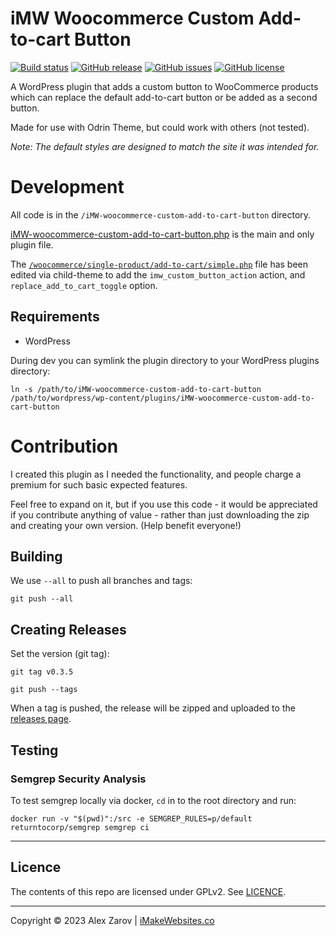 # iMW Woocommerce Custom Add-to-cart Button
[![Build status](https://github.com/Triex/iMW-woocommerce-custom-add-to-cart-button/actions/workflows/release.yml/badge.svg)](https://github.com/Triex/iMW-woocommerce-custom-add-to-cart-button/actions)
[![GitHub release](https://img.shields.io/github/release/Triex/iMW-woocommerce-custom-add-to-cart-button.svg)](https://github.com/Triex/iMW-woocommerce-custom-add-to-cart-button/releases)
[![GitHub issues](https://img.shields.io/github/issues/Triex/iMW-woocommerce-custom-add-to-cart-button.svg)](https://github.com/Triex/iMW-woocommerce-custom-add-to-cart-button/issues)
[![GitHub license](https://img.shields.io/badge/license-GPLv2-blue.svg)](https://github.com/Triex/iMW-woocommerce-custom-add-to-cart-button/blob/master/LICENSE)

A WordPress plugin that adds a custom button to WooCommerce products which can replace the default add-to-cart button or be added as a second button.

Made for use with Odrin Theme, but could work with others (not tested).

_Note: The default styles are designed to match the site it was intended for._

# Development

All code is in the `/iMW-woocommerce-custom-add-to-cart-button` directory.

[iMW-woocommerce-custom-add-to-cart-button.php](iMW-woocommerce-custom-add-to-cart-button/iMW-woocommerce-custom-add-to-cart-button.php) is the main and only plugin file.

The [`/woocommerce/single-product/add-to-cart/simple.php`](https://github.com/Triex/iMW-woocommerce-custom-add-to-cart-button/blob/master/wp-content/themes/odrin-child/woocommerce/single-product/add-to-cart/simple.php) file has been edited via child-theme to add the `imw_custom_button_action` action, and `replace_add_to_cart_toggle` option.

## Requirements

- WordPress


During dev you can symlink the plugin directory to your WordPress plugins directory:

```
ln -s /path/to/iMW-woocommerce-custom-add-to-cart-button /path/to/wordpress/wp-content/plugins/iMW-woocommerce-custom-add-to-cart-button
```

# Contribution

I created this plugin as I needed the functionality, and people charge a premium for such basic expected features.

Feel free to expand on it, but if you use this code - it would be appreciated if you contribute anything of value - rather than just downloading the zip and creating your own version. (Help benefit everyone!)

## Building

We use `--all` to push all branches and tags:

```
git push --all
```

## Creating Releases

Set the version (git tag):

```
git tag v0.3.5
```

```
git push --tags
```

When a tag is pushed, the release will be zipped and uploaded to the [releases page](https://github.com/Triex/iMW-woocommerce-custom-add-to-cart-button/releases).

## Testing

### Semgrep Security Analysis

To test semgrep locally via docker, `cd` in to the root directory and run:

```
docker run -v "$(pwd)":/src -e SEMGREP_RULES=p/default returntocorp/semgrep semgrep ci
```

-----

## Licence

The contents of this repo are licensed under GPLv2. See [LICENCE](LICENSE).

-----

Copyright © 2023 Alex Zarov | [iMakeWebsites.co](https://iMakeWebsites.co)
